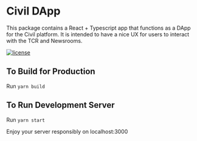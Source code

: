 # Civil DApp

This package contains a React + Typescript app that functions as a DApp for the Civil platform. It is intended to have a nice UX for users to interact with the TCR and Newsrooms.

[![license](https://img.shields.io/badge/license-Apache%20v2.0-green.svg)](./LICENSE)

## To Build for Production

Run `yarn build`

## To Run Development Server

Run `yarn start`

Enjoy your server responsibly on localhost:3000

